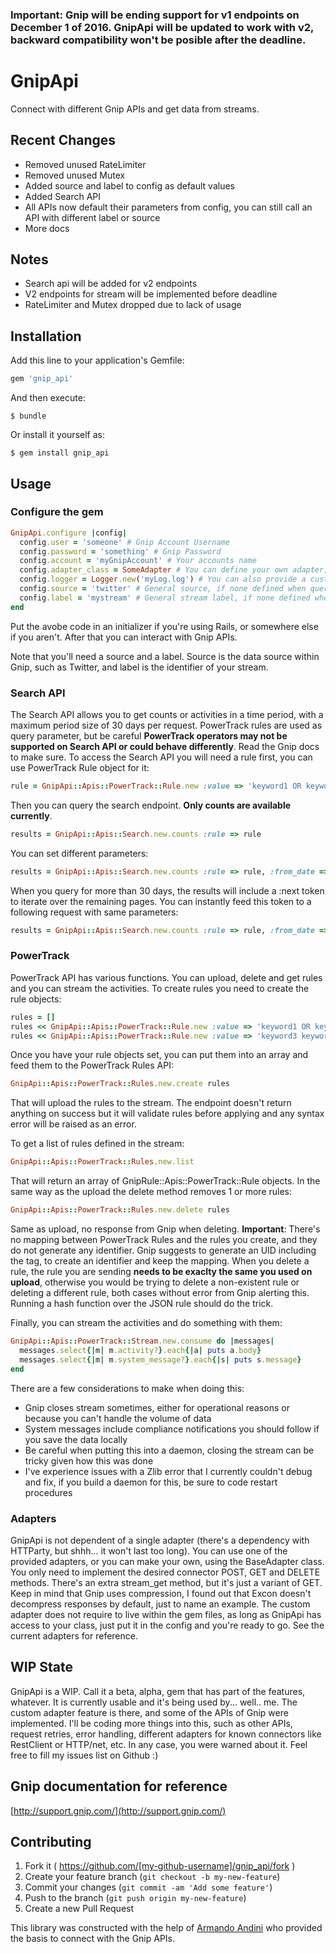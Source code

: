 ### Important: Gnip will be ending support for v1 endpoints on December 1 of 2016. GnipApi will be updated to work with v2, backward compatibility won't be posible after the deadline.

# GnipApi

Connect with different Gnip APIs and get data from streams.

## Recent Changes

- Removed unused RateLimiter
- Removed unused Mutex
- Added source and label to config as default values
- Added Search API
- All APIs now default their parameters from config, you can still call an API with different label or source
- More docs

## Notes

- Search api will be added for v2 endpoints
- V2 endpoints for stream will be implemented before deadline
- RateLimiter and Mutex dropped due to lack of usage

## Installation

Add this line to your application's Gemfile:

```ruby
gem 'gnip_api'
```

And then execute:

    $ bundle

Or install it yourself as:

    $ gem install gnip_api

## Usage

### Configure the gem

```ruby
GnipApi.configure |config|
  config.user = 'someone' # Gnip Account Username
  config.password = 'something' # Gnip Password
  config.account = 'myGnipAccount' # Your accounts name
  config.adapter_class = SomeAdapter # You can define your own adapter, more in the following section
  config.logger = Logger.new('myLog.log') # You can also provide a custom logger
  config.source = 'twitter' # General source, if none defined when quering, this will be used
  config.label = 'mystream' # General stream label, if none defined when quering, this will be used
end
```

Put the avobe code in an initializer if you're using Rails, or somewhere else if you aren't. After that you can interact with Gnip APIs.

Note that you'll need a source and a label. Source is the data source within Gnip, such as Twitter, and label is the identifier of your stream.

### Search API

The Search API allows you to get counts or activities in a time period, with a maximum period size of 30 days per request. PowerTrack rules are used as query parameter, but be careful **PowerTrack operators may not be supported on Search API or could behave differently**. Read the Gnip docs to make sure.
To access the Search API you will need a rule first, you can use PowerTrack Rule object for it:

```ruby
rule = GnipApi::Apis::PowerTrack::Rule.new :value => 'keyword1 OR keyword2'
```

Then you can query the search endpoint. **Only counts are available currently**.

```ruby
results = GnipApi::Apis::Search.new.counts :rule => rule
```

You can set different parameters:

```ruby
results = GnipApi::Apis::Search.new.counts :rule => rule, :from_date => DateTime.parse('2016-01-01 00:00'), :to_date => DateTime.parse('2016-05-01 22:00'), :bucket => 'day'
```

When you query for more than 30 days, the results will include a :next token to iterate over the remaining pages. You can instantly feed this token to a following request with same parameters:

```ruby
results = GnipApi::Apis::Search.new.counts :rule => rule, :from_date => DateTime.parse('2016-01-01 00:00'), :to_date => DateTime.parse('2016-05-01 22:00'), :bucket => 'day', :next_token => 'token_from_previous_request'
```

### PowerTrack

PowerTrack API has various functions. You can upload, delete and get rules and you can stream the activities. To create rules you need to create the rule objects:

```ruby
rules = [] 
rules << GnipApi::Apis::PowerTrack::Rule.new :value => 'keyword1 OR keyword2', :tag => 'first_rule'
rules << GnipApi::Apis::PowerTrack::Rule.new :value => 'keyword3 keyword4', :tag => 'second_rule'
```

Once you have your rule objects set, you can put them into an array and feed them to the PowerTrack Rules API:

```ruby
GnipApi::Apis::PowerTrack::Rules.new.create rules
```

That will upload the rules to the stream. The endpoint doesn't return anything on success but it will validate rules before applying and any syntax error will be raised as an error.

To get a list of rules defined in the stream:

```ruby
GnipApi::Apis::PowerTrack::Rules.new.list
```

That will return an array of GnipRule::Apis::PowerTrack::Rule objects. In the same way as the upload the delete method removes 1 or more rules:

```ruby
GnipApi::Apis::PowerTrack::Rules.new.delete rules
```

Same as upload, no response from Gnip when deleting.
**Important**: There's no mapping between PowerTrack Rules and the rules you create, and they do not generate any identifier. Gnip suggests to generate an UID including the tag, to create an identifier and keep the mapping. When you delete a rule, the rule you are sending **needs to be exaclty the same you used on upload**, otherwise you would be trying to delete a non-existent rule or deleting a different rule, both cases without error from Gnip alerting this. Running a hash function over the JSON rule should do the trick.

Finally, you can stream the activities and do something with them:

```ruby
GnipApi::Apis::PowerTrack::Stream.new.consume do |messages|
  messages.select{|m| m.activity?}.each{|a| puts a.body}
  messages.select{|m| m.system_message?}.each{|s| puts s.message}
end
```

There are a few considerations to make when doing this:

- Gnip closes stream sometimes, either for operational reasons or because you can't handle the volume of data
- System messages include compliance notifications you should follow if you save the data locally
- Be careful when putting this into a daemon, closing the stream can be tricky given how this was done
- I've experience issues with a Zlib error that I currently couldn't debug and fix, if you build a daemon for this, be sure to code restart procedures

### Adapters

GnipApi is not dependent of a single adapter (there's a dependency with HTTParty, but shhh... it won't last too long). You can use one of the provided adapters, or you can make your own, using the BaseAdapter class. You only need to implement the desired connector POST, GET and DELETE methods. There's an extra stream_get method, but it's just a variant of GET. Keep in mind that Gnip uses compression, I found out that Excon doesn't decompress responses by default, just to name an example.
The custom adapter does not require to live within the gem files, as long as GnipApi has access to your class, just put it in the config and you're ready to go. See the current adapters for reference.

## WIP State

GnipApi is a WIP. Call it a beta, alpha, gem that has part of the features, whatever. It is currently usable and it's being used by... well.. me. The custom adapter feature is there, and some of the APIs of Gnip were implemented. I'll be coding more things into this, such as other APIs, request retries, error handling, different adapters for known connectors like RestClient or HTTP/net, etc.
In any case, you were warned about it. Feel free to fill my issues list on Github :)

## Gnip documentation for reference

[http://support.gnip.com/](http://support.gnip.com/)

## Contributing

1. Fork it ( https://github.com/[my-github-username]/gnip_api/fork )
2. Create your feature branch (`git checkout -b my-new-feature`)
3. Commit your changes (`git commit -am 'Add some feature'`)
4. Push to the branch (`git push origin my-new-feature`)
5. Create a new Pull Request

This library was constructed with the help of [Armando Andini](https://github.com/antico5) who provided the basis to connect with the Gnip APIs.